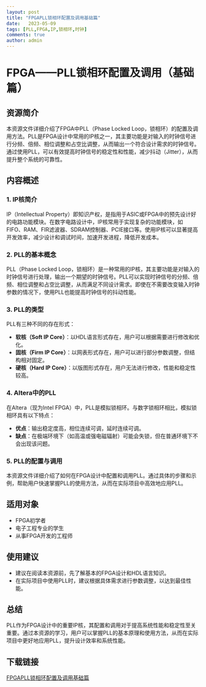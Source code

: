 ```yaml
---
layout: post
title: "FPGAPLL锁相环配置及调用基础篇"
date:   2023-05-09
tags: [PLL,FPGA,IP,锁相环,时钟]
comments: true
author: admin
---
```

# FPGA——PLL锁相环配置及调用（基础篇）

## 资源简介

本资源文件详细介绍了FPGA中PLL（Phase Locked Loop，锁相环）的配置及调用方法。PLL是FPGA设计中常用的IP核之一，其主要功能是对输入的时钟信号进行分频、倍频、相位调整和占空比调整，从而输出一个符合设计需求的时钟信号。通过使用PLL，可以有效提高时钟信号的稳定性和性能，减少抖动（Jitter），从而提升整个系统的可靠性。

## 内容概述

### 1. IP核简介

IP（Intellectual Property）即知识产权，是指用于ASIC或FPGA中的预先设计好的电路功能模块。在数字电路设计中，IP核常用于实现复杂的功能模块，如FIFO、RAM、FIR滤波器、SDRAM控制器、PCIE接口等。使用IP核可以显著提高开发效率，减少设计和调试时间，加速开发进程，降低开发成本。

### 2. PLL的基本概念

PLL（Phase Locked Loop，锁相环）是一种常用的IP核，其主要功能是对输入的时钟信号进行处理，输出一个期望的时钟信号。PLL可以实现时钟信号的分频、倍频、相位调整和占空比调整，从而满足不同设计需求。即使在不需要改变输入时钟参数的情况下，使用PLL也能提高时钟信号的抖动性能。

### 3. PLL的类型

PLL有三种不同的存在形式：
- **软核（Soft IP Core）**：以HDL语言形式存在，用户可以根据需要进行修改和优化。
- **固核（Firm IP Core）**：以网表形式存在，用户可以进行部分参数调整，但结构相对固定。
- **硬核（Hard IP Core）**：以版图形式存在，用户无法进行修改，性能和稳定性较高。

### 4. Altera中的PLL

在Altera（现为Intel FPGA）中，PLL是模拟锁相环。与数字锁相环相比，模拟锁相环具有以下特点：
- **优点**：输出稳定度高，相位连续可调，延时连续可调。
- **缺点**：在极端环境下（如高温或强电磁辐射）可能会失锁，但在普通环境下不会出现该问题。

### 5. PLL的配置与调用

本资源文件详细介绍了如何在FPGA设计中配置和调用PLL。通过具体的步骤和示例，帮助用户快速掌握PLL的使用方法，从而在实际项目中高效地应用PLL。

## 适用对象

- FPGA初学者
- 电子工程专业的学生
- 从事FPGA开发的工程师

## 使用建议

- 建议在阅读本资源前，先了解基本的FPGA设计和HDL语言知识。
- 在实际项目中使用PLL时，建议根据具体需求进行参数调整，以达到最佳性能。

## 总结

PLL作为FPGA设计中的重要IP核，其配置和调用对于提高系统性能和稳定性至关重要。通过本资源的学习，用户可以掌握PLL的基本原理和使用方法，从而在实际项目中更好地应用PLL，提升设计效率和系统性能。

## 下载链接

[FPGAPLL锁相环配置及调用基础篇](https://pan.quark.cn/s/1aaaf4c4b1af)